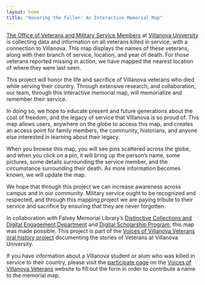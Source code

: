 ```yaml
---
layout: home
title: "Honoring the Fallen: An Interactive Memorial Map"
---
```


[The Office of Veterans and Military Service Members](https://www1.villanova.edu/villanova/enroll/veterans-military.html) at [Villanova University](https://www1.villanova.edu/university.html) is collecting data and information on all veterans killed in service, with a connection to Villanova. This map displays the names of these veterans, along with their branch of service, location, and year of death. For those veterans reported missing in action, we have mapped the nearest location of where they were last seen.

This project will honor the life and sacrifice of Villanova veterans who died while serving their country. Through extensive research, and collaboration, our team, through this interactive memorial map, will memorialize and remember their service.

In doing so, we hope to educate present and future generations about the cost of freedom, and the legacy of service that Villanova is so proud of. This map allows users, anywhere on the globe to access this map, and creates an access point for family members, the community, historians, and anyone else interested in learning about their legacy.

When you browse this map, you will see pins scattered across the globe, and when you click on a pin, it will bring up the person’s name, some pictures, some details surrounding the service member, and the circumstance surrounding their death. As more information becomes known, we will update the map.

We hope that through this project we can increase awareness across campus and in our community. Military service ought to be recognized and respected, and through this mapping project we are paying tribute to their service and sacrifice by ensuring that they are never forgotten.

In collaboration with Falvey Memorial Library’s [Distinctive Collections and Digital Engagement Department](https://library.villanova.edu/collections/distinctive) and [Digital Scholarship Program](https://blog.library.villanova.edu/2020/03/09/coming-to-falvey-digital-scholarship-lab/), this map was made possible. This project is part of the [Voices of Villanova Veterans oral history project](https://veteransvoices.library.villanova.edu) documenting the stories of Veterans at Villanova University.

If you have information about a Villanova student or alum who was killed in service to their country, please visit the [participate page](https://veteransvoices.library.villanova.edu/participate/) on the [Voices of Villanova Veterans](https://veteransvoices.library.villanova.edu/) website to fill out the form in order to contribute a name to  the memorial map.

